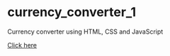 # currency_converter_1
Currency converter using HTML, CSS and JavaScript


[Click here](*click_here)
